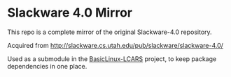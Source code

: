 # Slackware 4.0 Mirror

This repo is a complete mirror of the original Slackware-4.0 repository.

Acquired from http://slackware.cs.utah.edu/pub/slackware/slackware-4.0/

Used as a submodule in the [BasicLinux-LCARS](https://github.com/queenkjuul/basiclinux-lcars) project, to keep package dependencies in one place.
